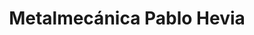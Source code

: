 ---
title: "Metalmecánica Pablo Hevia"
url: /cipolletti/metalmecanica-pablo-hevia/
shop: general
---